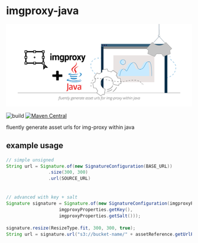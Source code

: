 # imgproxy-java

![logo](assets/imgproxy-java-logo.svg)


![build](https://github.com/rocketbase-io/imgproxy-java/actions/workflows/ci.yml/badge.svg)
[![Maven Central](https://badgen.net/maven/v/maven-central/io.rocketbase.asset/imgproxy)](https://mvnrepository.com/artifact/io.rocketbase.asset/imgproxy)


fluently generate asset urls for img-proxy within java

## example usage

````java
// simple unsigned 
String url = Signature.of(new SignatureConfiguration(BASE_URL))
                .size(300, 300)
                .url(SOURCE_URL)


// advanced with key + salt
Signature signature = Signature.of(new SignatureConfiguration(imgproxyProperties.getBaseurl(),
                    imgproxyProperties.getKey(),
                    imgproxyProperties.getSalt()));

signature.resize(ResizeType.fit, 300, 300, true);
String url = signature.url("s3://bucket-name/" + assetReference.getUrlPath());

````
